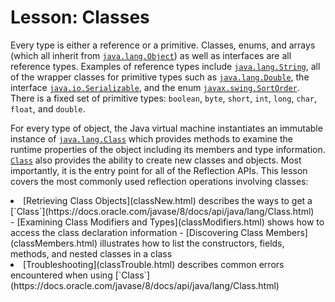 
# Lesson: Classes

Every type is either a reference or a primitive. Classes, enums, and arrays (which all inherit from
[`java.lang.Object`](https://docs.oracle.com/javase/8/docs/api/java/lang/Object.html)) as well as interfaces are all reference types. Examples of reference types include 
[`java.lang.String`](https://docs.oracle.com/javase/8/docs/api/java/lang/String.html), all of the wrapper classes for primitive types such as 
[`java.lang.Double`](https://docs.oracle.com/javase/8/docs/api/java/lang/Double.html), the interface 
[`java.io.Serializable`](https://docs.oracle.com/javase/8/docs/api/java/io/Serializable.html), and the enum 
[`javax.swing.SortOrder`](https://docs.oracle.com/javase/8/docs/api/javax/swing/SortOrder.html). There is a fixed set of primitive types: `boolean`, `byte`, `short`, `int`, `long`, `char`, `float`, and `double`.

For every type of object, the Java virtual machine instantiates an immutable instance of 
[`java.lang.Class`](https://docs.oracle.com/javase/8/docs/api/java/lang/Class.html) which provides methods to examine the runtime properties of the object including its members and type information. 
[`Class`](https://docs.oracle.com/javase/8/docs/api/java/lang/Class.html) also provides the ability to create new classes and objects. Most importantly, it is the entry point for all of the Reflection APIs. This lesson covers the most commonly used reflection operations involving classes:

<li>[Retrieving Class Objects](classNew.html) describes the ways to get a 
[`Class`](https://docs.oracle.com/javase/8/docs/api/java/lang/Class.html)</li>
- [Examining Class Modifiers and Types](classModifiers.html) shows how to access the class declaration information
- [Discovering Class Members](classMembers.html) illustrates how to list the constructors, fields, methods, and nested classes in a class
<!--
- [Navigating the Class Hierarchy](classNavigation.html) shows how to obtain the ancestors of a class-->
<li>[Troubleshooting](classTrouble.html) describes common errors encountered when using 
[`Class`](https://docs.oracle.com/javase/8/docs/api/java/lang/Class.html)</li>
